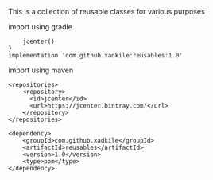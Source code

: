 This is a collection of reusable classes for various purposes

import using gradle
```repositories {
    jcenter()
}
implementation 'com.github.xadkile:reusables:1.0'
```
import using maven
```
<repositories>
    <repository>
      <id>jcenter</id>
      <url>https://jcenter.bintray.com/</url>
    </repository>
</repositories>

<dependency>
	<groupId>com.github.xadkile</groupId>
	<artifactId>reusables</artifactId>
	<version>1.0</version>
	<type>pom</type>
</dependency>
```
